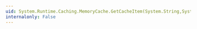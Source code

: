 ```yaml
---
uid: System.Runtime.Caching.MemoryCache.GetCacheItem(System.String,System.String)
internalonly: False
---
```

